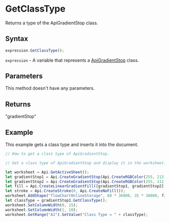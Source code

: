# GetClassType

Returns a type of the ApiGradientStop class.

## Syntax

```javascript
expression.GetClassType();
```

`expression` - A variable that represents a [ApiGradientStop](../ApiGradientStop.md) class.

## Parameters

This method doesn't have any parameters.

## Returns

"gradientStop"

## Example

This example gets a class type and inserts it into the document.

```javascript editor-xlsx
// How to get a class type of ApiGradientStop.

// Get a class type of ApiGradientStop and display it in the worksheet.

let worksheet = Api.GetActiveSheet();
let gradientStop1 = Api.CreateGradientStop(Api.CreateRGBColor(255, 213, 191), 0);
let gradientStop2 = Api.CreateGradientStop(Api.CreateRGBColor(255, 111, 61), 100000);
let fill = Api.CreateLinearGradientFill([gradientStop1, gradientStop2], 5400000);
let stroke = Api.CreateStroke(0, Api.CreateNoFill());
worksheet.AddShape("flowChartOnlineStorage", 60 * 36000, 35 * 36000, fill, stroke, 0, 2 * 36000, 1, 3 * 36000);
let classType = gradientStop1.GetClassType();
worksheet.SetColumnWidth(0, 15);
worksheet.SetColumnWidth(1, 10);
worksheet.GetRange("A1").SetValue("Class Type = " + classType);
```
